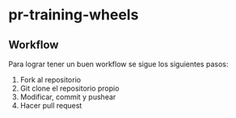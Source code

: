 # pr-training-wheels

## Workflow
Para lograr tener un buen workflow se sigue los siguientes pasos:
1. Fork al repositorio
2. Git clone el repositorio propio
3. Modificar, commit y pushear
4. Hacer pull request